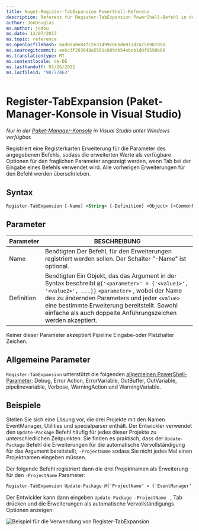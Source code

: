 ```yaml
---
title: Nuget-Register-TabExpansion PowerShell-Referenz
description: Referenz für Register-TabExpansion PowerShell-Befehl in der nuget-Paket-Manager-Konsole in Visual Studio.
author: JonDouglas
ms.author: jodou
ms.date: 12/07/2017
ms.topic: reference
ms.openlocfilehash: 6ad0da0e84fc2e31499c06bde013d2a256987d9a
ms.sourcegitcommit: ee6c3f203648a5561c809db54ebeb1d0f0598b68
ms.translationtype: MT
ms.contentlocale: de-DE
ms.lasthandoff: 01/26/2021
ms.locfileid: "98777463"
---
```

# <a name="register-tabexpansion-package-manager-console-in-visual-studio"></a>Register-TabExpansion (Paket-Manager-Konsole in Visual Studio)

*Nur in der [Paket-Manager-Konsole](../../consume-packages/install-use-packages-powershell.md) in Visual Studio unter Windows verfügbar.*

Registriert eine Registerkarten Erweiterung für die Parameter des angegebenen Befehls, sodass die erweiterten Werte als verfügbare Optionen für den fraglichen Parameter angezeigt werden, wenn Tab bei der Eingabe eines Befehls verwendet wird. Alle vorherigen Erweiterungen für den Befehl werden überschrieben.

## <a name="syntax"></a>Syntax

```ps
Register-TabExpansion [-Name] <String> [-Definition] <Object> [<CommonParameters>]
```

## <a name="parameters"></a>Parameter

| Parameter | BESCHREIBUNG |
| --- | --- |
| Name | Benötigten Der Befehl, für den Erweiterungen registriert werden sollen. Der Schalter "-Name" ist optional. |
| Definition | Benötigten Ein Objekt, das das Argument in der Syntax beschreibt `@{'<parameter>' = {'<value1>', '<value2>', ...}}` `<parameter>` , wobei der Name des zu ändernden Parameters und jeder `<value>` eine bestimmte Erweiterung bereitstellt. Sowohl einfache als auch doppelte Anführungszeichen werden akzeptiert. |

Keiner dieser Parameter akzeptiert Pipeline Eingabe-oder Platzhalter Zeichen.

## <a name="common-parameters"></a>Allgemeine Parameter

`Register-TabExpansion` unterstützt die folgenden [allgemeinen PowerShell-Parameter](/powershell/module/microsoft.powershell.core/about/about_commonparameters): Debug, Error Action, ErrorVariable, OutBuffer, OutVariable, pipelinevariable, Verbose, WarningAction und WarningVariable.

## <a name="examples"></a>Beispiele

Stellen Sie sich eine Lösung vor, die drei Projekte mit den Namen EventManager, Utilities und specialparser enthält. Der Entwickler verwendet den `Update-Package` Befehl häufig für jedes dieser Projekte zu unterschiedlichen Zeitpunkten. Sie finden es praktisch, dass der `Update-Package` Befehl die Erweiterungen für die automatische Vervollständigung für das Argument bereitstellt, `-ProjectName` sodass Sie nicht jedes Mal einen Projektnamen eingeben müssen. 

Der folgende Befehl registriert dann die drei Projektnamen als Erweiterung für den `-ProjectName` Parameter:

```ps
Register-TabExpansion Update-Package @{'ProjectName' = {'EventManager', 'Utilities', 'SpecialParser'}}    
```

Der Entwickler kann dann eingeben `Update-Package -ProjectName ` , Tab drücken und die Erweiterungen als automatische Vervollständigungs Optionen anzeigen:

![Beispiel für die Verwendung von Register-TabExpansion](media/Register-TabExpansion-Example.png)